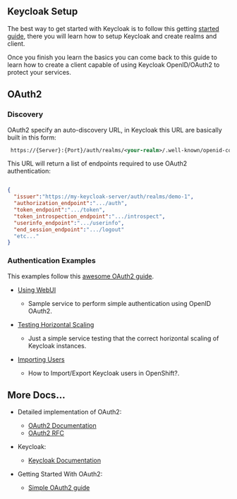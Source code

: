 ## Keycloak Setup

The best way to get started with Keycloak is to follow this getting [started guide](https://www.keycloak.org/docs/latest/getting_started/index.html#_install-boot), there you will learn how to setup Keycloak and create realms and client.

Once you finish you learn the basics you can come back to this guide to learn how to create a client capable of using Keycloak OpenID/OAuth2 to protect your services.


## OAuth2

### Discovery

OAuth2 specify an auto-discovery URL, in Keycloak this URL are basically built in this form:

```xml
 https://{Server}:{Port}/auth/realms/<your-realm>/.well-known/openid-configuration
```
This URL will return a list of endpoints required to use OAuth2 authentication:

```json

{
  "issuer":"https://my-keycloak-server/auth/realms/demo-1",
  "authorization_endpoint":".../auth",
  "token_endpoint":".../token",
  "token_introspection_endpoint":".../introspect",
  "userinfo_endpoint":".../userinfo",
  "end_session_endpoint":".../logout"
  "etc..."
}
```


### Authentication Examples

This examples follow this [awesome OAuth2 guide](https://aaronparecki.com/oauth-2-simplified/).


- [Using WebUI](https://github.com/cesarvr/keycloak/tree/master/web-ui)
    - Sample service to perform simple authentication using OpenID OAuth2.

- [Testing Horizontal Scaling](https://github.com/cesarvr/keycloak-examples/tree/master/robot)
    - Just a simple service testing that the correct horizontal scaling of Keycloak instances.

- [Importing Users](https://github.com/cesarvr/keycloak-examples/tree/master/import-export)
    - How to Import/Export Keycloak users in OpenShift?. 
  


## More Docs...

- Detailed implementation of OAuth2:
  - [OAuth2 Documentation](https://www.oauth.com/)
  - [OAuth2 RFC](https://tools.ietf.org/html/rfc6749)

- Keycloak:
  - [Keycloak Documentation](https://www.keycloak.org/docs/2.5/getting_started/index.html)
  
  
- Getting Started With OAuth2:
  - [Simple OAuth2 guide](https://aaronparecki.com/oauth-2-simplified/)
